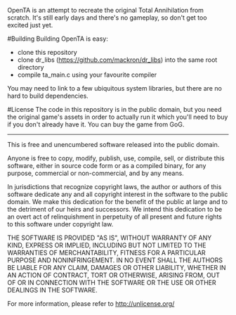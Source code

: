 OpenTA is an attempt to recreate the original Total Annihilation from scratch. It's still early days and there's no gameplay, so don't
get too excited just yet.

#Building
Building OpenTA is easy:
- clone this repository
- clone dr_libs (https://github.com/mackron/dr_libs) into the same root directory
- compile ta_main.c using your favourite compiler
  
You may need to link to a few ubiquitous system libraries, but there are no hard to build dependencies.



#License
The code in this repository is in the public domain, but you need the original game's assets in order to actually run it which you'll
need to buy if you don't already have it. You can buy the game from GoG.

---

This is free and unencumbered software released into the public domain.

Anyone is free to copy, modify, publish, use, compile, sell, or
distribute this software, either in source code form or as a compiled
binary, for any purpose, commercial or non-commercial, and by any
means.

In jurisdictions that recognize copyright laws, the author or authors
of this software dedicate any and all copyright interest in the
software to the public domain. We make this dedication for the benefit
of the public at large and to the detriment of our heirs and
successors. We intend this dedication to be an overt act of
relinquishment in perpetuity of all present and future rights to this
software under copyright law.

THE SOFTWARE IS PROVIDED "AS IS", WITHOUT WARRANTY OF ANY KIND,
EXPRESS OR IMPLIED, INCLUDING BUT NOT LIMITED TO THE WARRANTIES OF
MERCHANTABILITY, FITNESS FOR A PARTICULAR PURPOSE AND NONINFRINGEMENT.
IN NO EVENT SHALL THE AUTHORS BE LIABLE FOR ANY CLAIM, DAMAGES OR
OTHER LIABILITY, WHETHER IN AN ACTION OF CONTRACT, TORT OR OTHERWISE,
ARISING FROM, OUT OF OR IN CONNECTION WITH THE SOFTWARE OR THE USE OR
OTHER DEALINGS IN THE SOFTWARE.

For more information, please refer to <http://unlicense.org/>
  
  
